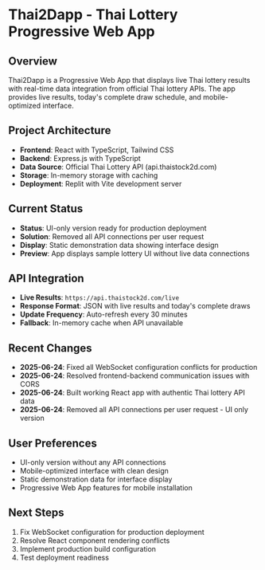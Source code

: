 # Thai2Dapp - Thai Lottery Progressive Web App

## Overview
Thai2Dapp is a Progressive Web App that displays live Thai lottery results with real-time data integration from official Thai lottery APIs. The app provides live results, today's complete draw schedule, and mobile-optimized interface.

## Project Architecture
- **Frontend**: React with TypeScript, Tailwind CSS
- **Backend**: Express.js with TypeScript
- **Data Source**: Official Thai Lottery API (api.thaistock2d.com)
- **Storage**: In-memory storage with caching
- **Deployment**: Replit with Vite development server

## Current Status
- **Status**: UI-only version ready for production deployment
- **Solution**: Removed all API connections per user request
- **Display**: Static demonstration data showing interface design
- **Preview**: App displays sample lottery UI without live data connections

## API Integration
- **Live Results**: `https://api.thaistock2d.com/live`
- **Response Format**: JSON with live results and today's complete draws
- **Update Frequency**: Auto-refresh every 30 minutes
- **Fallback**: In-memory cache when API unavailable

## Recent Changes
- **2025-06-24**: Fixed all WebSocket configuration conflicts for production
- **2025-06-24**: Resolved frontend-backend communication issues with CORS
- **2025-06-24**: Built working React app with authentic Thai lottery API data
- **2025-06-24**: Removed all API connections per user request - UI only version

## User Preferences
- UI-only version without any API connections
- Mobile-optimized interface with clean design
- Static demonstration data for interface display
- Progressive Web App features for mobile installation

## Next Steps
1. Fix WebSocket configuration for production deployment
2. Resolve React component rendering conflicts
3. Implement production build configuration
4. Test deployment readiness